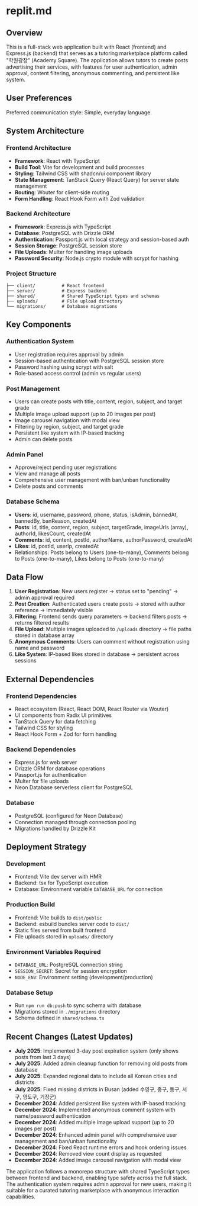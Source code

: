 # replit.md

## Overview

This is a full-stack web application built with React (frontend) and Express.js (backend) that serves as a tutoring marketplace platform called "학원광장" (Academy Square). The application allows tutors to create posts advertising their services, with features for user authentication, admin approval, content filtering, anonymous commenting, and persistent like system.

## User Preferences

Preferred communication style: Simple, everyday language.

## System Architecture

### Frontend Architecture
- **Framework**: React with TypeScript
- **Build Tool**: Vite for development and build processes
- **Styling**: Tailwind CSS with shadcn/ui component library
- **State Management**: TanStack Query (React Query) for server state management
- **Routing**: Wouter for client-side routing
- **Form Handling**: React Hook Form with Zod validation

### Backend Architecture
- **Framework**: Express.js with TypeScript
- **Database**: PostgreSQL with Drizzle ORM
- **Authentication**: Passport.js with local strategy and session-based auth
- **Session Storage**: PostgreSQL session store
- **File Uploads**: Multer for handling image uploads
- **Password Security**: Node.js crypto module with scrypt for hashing

### Project Structure
```
├── client/          # React frontend
├── server/          # Express backend
├── shared/          # Shared TypeScript types and schemas
├── uploads/         # File upload directory
└── migrations/      # Database migrations
```

## Key Components

### Authentication System
- User registration requires approval by admin
- Session-based authentication with PostgreSQL session store
- Password hashing using scrypt with salt
- Role-based access control (admin vs regular users)

### Post Management
- Users can create posts with title, content, region, subject, and target grade
- Multiple image upload support (up to 20 images per post)
- Image carousel navigation with modal view
- Filtering by region, subject, and target grade
- Persistent like system with IP-based tracking
- Admin can delete posts

### Admin Panel
- Approve/reject pending user registrations
- View and manage all posts
- Comprehensive user management with ban/unban functionality
- Delete posts and comments

### Database Schema
- **Users**: id, username, password, phone, status, isAdmin, bannedAt, bannedBy, banReason, createdAt
- **Posts**: id, title, content, region, subject, targetGrade, imageUrls (array), authorId, likesCount, createdAt
- **Comments**: id, content, postId, authorName, authorPassword, createdAt
- **Likes**: id, postId, userIp, createdAt
- Relationships: Posts belong to Users (one-to-many), Comments belong to Posts (one-to-many), Likes belong to Posts (one-to-many)

## Data Flow

1. **User Registration**: New users register → status set to "pending" → admin approval required
2. **Post Creation**: Authenticated users create posts → stored with author reference → immediately visible
3. **Filtering**: Frontend sends query parameters → backend filters posts → returns filtered results
4. **File Upload**: Multiple images uploaded to `/uploads` directory → file paths stored in database array
5. **Anonymous Comments**: Users can comment without registration using name and password
6. **Like System**: IP-based likes stored in database → persistent across sessions

## External Dependencies

### Frontend Dependencies
- React ecosystem (React, React DOM, React Router via Wouter)
- UI components from Radix UI primitives
- TanStack Query for data fetching
- Tailwind CSS for styling
- React Hook Form + Zod for form handling

### Backend Dependencies
- Express.js for web server
- Drizzle ORM for database operations
- Passport.js for authentication
- Multer for file uploads
- Neon Database serverless client for PostgreSQL

### Database
- PostgreSQL (configured for Neon Database)
- Connection managed through connection pooling
- Migrations handled by Drizzle Kit

## Deployment Strategy

### Development
- Frontend: Vite dev server with HMR
- Backend: tsx for TypeScript execution
- Database: Environment variable `DATABASE_URL` for connection

### Production Build
- Frontend: Vite builds to `dist/public`
- Backend: esbuild bundles server code to `dist/`
- Static files served from built frontend
- File uploads stored in `uploads/` directory

### Environment Variables Required
- `DATABASE_URL`: PostgreSQL connection string
- `SESSION_SECRET`: Secret for session encryption
- `NODE_ENV`: Environment setting (development/production)

### Database Setup
- Run `npm run db:push` to sync schema with database
- Migrations stored in `./migrations` directory
- Schema defined in `shared/schema.ts`

## Recent Changes (Latest Updates)

- **July 2025**: Implemented 3-day post expiration system (only shows posts from last 3 days)
- **July 2025**: Added admin cleanup function for removing old posts from database
- **July 2025**: Expanded regional data to include all Korean cities and districts
- **July 2025**: Fixed missing districts in Busan (added 수영구, 중구, 동구, 서구, 영도구, 기장군)
- **December 2024**: Added persistent like system with IP-based tracking
- **December 2024**: Implemented anonymous comment system with name/password authentication
- **December 2024**: Added multiple image upload support (up to 20 images per post)
- **December 2024**: Enhanced admin panel with comprehensive user management and ban/unban functionality
- **December 2024**: Fixed React runtime errors and hook ordering issues
- **December 2024**: Removed view count display as requested
- **December 2024**: Added image carousel navigation with modal view

The application follows a monorepo structure with shared TypeScript types between frontend and backend, enabling type safety across the full stack. The authentication system requires admin approval for new users, making it suitable for a curated tutoring marketplace with anonymous interaction capabilities.